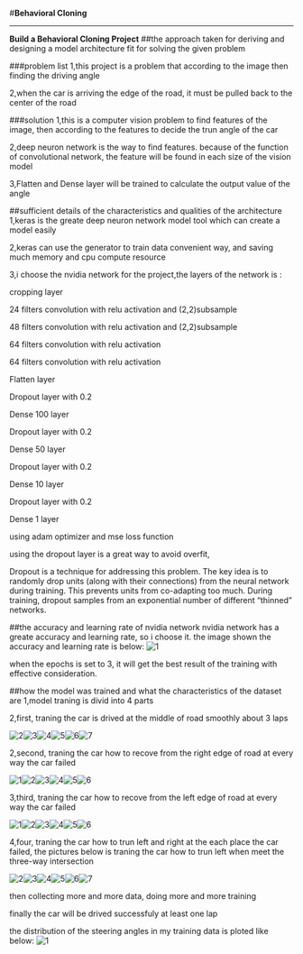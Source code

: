 #**Behavioral Cloning** 

---

**Build a Behavioral Cloning Project**
##the approach taken for deriving and designing a model architecture fit for solving the given problem

###problem list
1,this project is a problem that according to the image then finding the driving angle

2,when the car is arriving the edge of the road, it must be pulled back to the center of the road

###solution
1,this is a computer vision problem to find features of the image, then according to the features to decide the trun angle of the car

2,deep neuron network is the way to find features. because of the function of convolutional network, the feature will be found in each size of the vision model

3,Flatten and Dense layer will be trained to calculate the output value of the angle  

##sufficient details of the characteristics and qualities of the architecture
1,keras is the greate deep neuron network model tool which can create a model easily

2,keras can use the generator to train data convenient way, and saving much memory and cpu compute resource

3,i choose the nvidia network for the project,the layers of the network is :

cropping layer

24 filters convolution with relu activation and (2,2)subsample 

48 filters convolution with relu activation and (2,2)subsample

64 filters convolution with relu activation

64 filters convolution with relu activation

Flatten layer

Dropout layer with 0.2

Dense 100 layer

Dropout layer with 0.2

Dense 50 layer

Dropout layer with 0.2

Dense 10 layer

Dropout layer with 0.2

Dense 1 layer

using adam optimizer and mse loss function

using the dropout layer is a great way to avoid overfit,

Dropout is a technique for addressing this problem. The key idea is to randomly drop units (along with their connections) from the neural network during training. This prevents units from co-adapting too much. During training, dropout samples from an exponential number of different “thinned” networks. 


##the accuracy and learning rate of nvidia network 
nvidia network has a greate accuracy and learning rate, so i choose it. the image shown the accuracy and learning rate is below:
![1](lrate.png)

when the epochs is set to 3, it will get the best result of the training with effective consideration.


##how the model was trained and what the characteristics of the dataset are
1,model traning is divid into 4 parts

2,first, traning the car is drived at the middle of road smoothly about 3 laps

![2](center_2017_03_05_01_01_12_219.jpg)![3](center_2017_03_05_01_01_12_362.jpg)![4](center_2017_03_05_01_01_12_498.jpg)![5](center_2017_03_05_01_01_13_774.jpg)![6](center_2017_03_05_01_01_40_588.jpg)![7](center_2017_03_05_01_02_00_306.jpg)

2,second, traning the car how to recove from the right edge of road at every way the car failed

![1](center_2017_03_04_23_55_26_757.jpg)![2](center_2017_03_04_23_55_21_896.jpg)![3](center_2017_03_04_23_55_25_915.jpg)![4](center_2017_03_04_23_55_26_151.jpg)![5](center_2017_03_04_23_55_26_384.jpg)![6](center_2017_03_04_23_55_26_535.jpg)

3,third, traning the car how to recove from the left edge of road at every way the car failed

![1](center_2017_03_05_00_29_38_852.jpg)![2](center_2017_03_05_00_29_35_156.jpg)![3](center_2017_03_05_00_29_37_582.jpg)![4](center_2017_03_05_00_29_37_724.jpg)![5](center_2017_03_05_00_29_38_498.jpg)![6](center_2017_03_05_00_29_38_711.jpg)

4,four, traning the car how to trun left and right at the each place the car failed, the pictures below is traning the car how to trun left when meet the three-way intersection

![2](center_2017_03_05_00_05_34_950.jpg)![3](center_2017_03_05_00_05_36_570.jpg)![4](center_2017_03_05_00_05_36_911.jpg)![5](center_2017_03_05_00_05_37_053.jpg)![6](center_2017_03_05_00_05_37_123.jpg)![7](center_2017_03_05_00_05_37_193.jpg)

then collecting more and more data, doing more and more training

finally the car will be drived successfuly at least one lap

the distribution of the steering angles in my training data is ploted like below:
![1](plot.png)